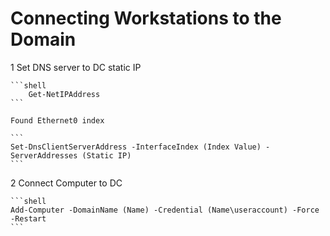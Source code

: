 # Connecting Workstations to the Domain

1 Set DNS server to DC static IP

    ```shell
        Get-NetIPAddress
    ```

    Found Ethernet0 index

    ```
    Set-DnsClientServerAddress -InterfaceIndex (Index Value) -ServerAddresses (Static IP)
    ```

2 Connect Computer to DC

    ```shell
    Add-Computer -DomainName (Name) -Credential (Name\useraccount) -Force -Restart
    ```